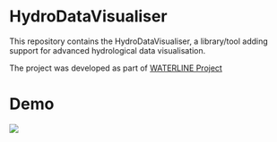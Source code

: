 # HydroDataVisualiser
This repository contains the HydroDataVisualiser, a library/tool adding support 
for advanced hydrological data visualisation.

The project was developed as part of [WATERLINE Project](http:/www.waterlineproject.eu/)




# Demo
![](./docs/demo.gif)
